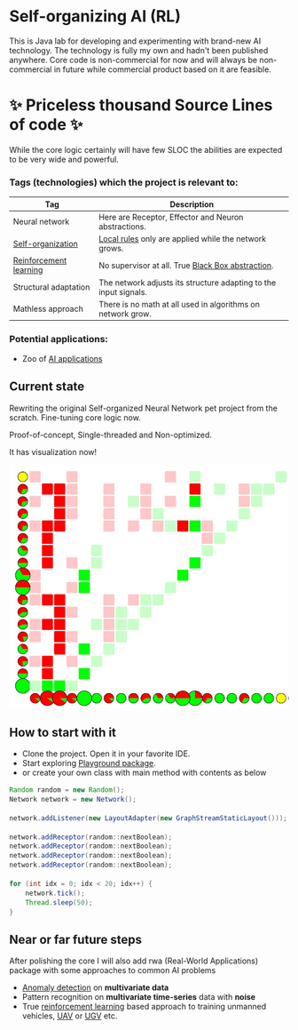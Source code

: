 # Self-organizing AI (RL)
This is Java lab for developing and experimenting with brand-new AI technology.
The technology is fully my own and hadn't been published anywhere.
Core code is non-commercial for now and will always be non-commercial in future while commercial product based on it are feasible.

# ✨ Priceless thousand Source Lines of code ✨

While the core logic certainly will have few SLOC the abilities are expected to be very wide and powerful.

### Tags (technologies) which the project is relevant to:

| Tag | Description |
| --- | --- |
| Neural network | Here are Receptor, Effector and Neuron abstractions. |
| [Self-organization](https://en.wikipedia.org/wiki/Self-organization) | [Local rules](https://en.wikipedia.org/wiki/Cellular_automaton) only are applied while the network grows. |
| [Reinforcement learning](https://en.wikipedia.org/wiki/Reinforcement_learning) | No supervisor at all. True [Black Box abstraction](https://en.wikipedia.org/wiki/Black_box). |
| Structural adaptation | The network adjusts its structure adapting to the input signals. |
| Mathless approach | There is no math at all used in algorithms on network grow. |

### Potential applications:

- Zoo of [AI applications](https://en.wikipedia.org/wiki/Applications_of_artificial_intelligence)

## Current state

Rewriting the original Self-organized Neural Network pet project from the scratch. Fine-tuning core logic now.

Proof-of-concept, Single-threaded and Non-optimized.

It has visualization now!

![Alt text](src/main/resources/git/scr1.jpg?raw=true "Title")

## How to start with it

- Clone the project. Open it in your favorite IDE.
- Start exploring [Playground package](https://github.com/sturex/sonn/tree/master/src/main/java/playground).
- or create your own class with main method with contents as below



``` java
Random random = new Random();
Network network = new Network();

network.addListener(new LayoutAdapter(new GraphStreamStaticLayout()));

network.addReceptor(random::nextBoolean);
network.addReceptor(random::nextBoolean);
network.addReceptor(random::nextBoolean);
network.addReceptor(random::nextBoolean);

for (int idx = 0; idx < 20; idx++) {
    network.tick();
    Thread.sleep(50);
}
```

## Near or far future steps
After polishing the core I will also add rwa (Real-World Applications) package with some approaches to common AI problems
- [Anomaly detection](https://en.wikipedia.org/wiki/Anomaly_detection) on **multivariate data**
- Pattern recognition on **multivariate time-series** data with **noise**
- True [reinforcement learning](https://en.wikipedia.org/wiki/Reinforcement_learning) based approach to training unmanned vehicles, [UAV](https://en.wikipedia.org/wiki/Unmanned_aerial_vehicle) or [UGV](https://en.wikipedia.org/wiki/Unmanned_ground_vehicle) etc.
